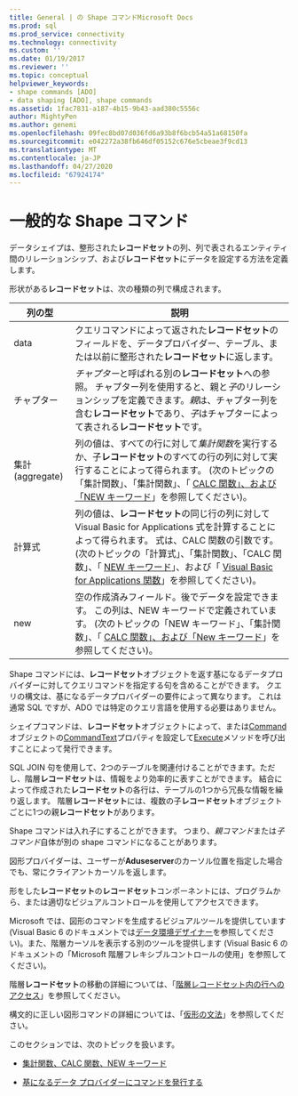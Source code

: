 ```yaml
---
title: General | の Shape コマンドMicrosoft Docs
ms.prod: sql
ms.prod_service: connectivity
ms.technology: connectivity
ms.custom: ''
ms.date: 01/19/2017
ms.reviewer: ''
ms.topic: conceptual
helpviewer_keywords:
- shape commands [ADO]
- data shaping [ADO], shape commands
ms.assetid: 1fac7831-a187-4b15-9b43-aad380c5556c
author: MightyPen
ms.author: genemi
ms.openlocfilehash: 09fec8bd07d036fd6a93b8f6bcb54a51a68150fa
ms.sourcegitcommit: e042272a38fb646df05152c676e5cbeae3f9cd13
ms.translationtype: MT
ms.contentlocale: ja-JP
ms.lasthandoff: 04/27/2020
ms.locfileid: "67924174"
---
```

# <a name="shape-commands-in-general"></a>一般的な Shape コマンド
データシェイプは、整形された**レコードセット**の列、列で表されるエンティティ間のリレーションシップ、および**レコードセット**にデータを設定する方法を定義します。  
  
 形状がある**レコードセット**は、次の種類の列で構成されます。  
  
|列の型|説明|  
|-----------------|-----------------|  
|data|クエリコマンドによって返された**レコードセット**のフィールドを、データプロバイダー、テーブル、または以前に整形された**レコードセット**に返します。|  
|チャプター|*チャプター*と呼ばれる別の**レコードセット**への参照。 チャプター列を使用すると、親と*子*のリレーションシップを定義できます。*親*は、チャプター列を含む**レコードセット**であり、*子*はチャプターによって表される**レコードセット**です。|  
|集計 (aggregate)|列の値は、すべての行に対して*集計関数*を実行するか、子**レコードセット**のすべての行の列に対して実行することによって得られます。 (次のトピックの「集計関数」、「集計関数」、「 [CALC 関数」、および「NEW キーワード](../../../ado/guide/data/aggregate-functions-the-calc-function-and-the-new-keyword.md)」を参照してください)。|  
|計算式|列の値は、**レコードセット**の同じ行の列に対して Visual Basic for Applications 式を計算することによって得られます。 式は、CALC 関数の引数です。 (次のトピックの「計算式」、「集計関数」、「CALC 関数」、「 [NEW キーワード](../../../ado/guide/data/aggregate-functions-the-calc-function-and-the-new-keyword.md)」、および「 [Visual Basic for Applications 関数](../../../ado/guide/data/visual-basic-for-applications-functions.md)」を参照してください)。|  
|new|空の作成済みフィールド。後でデータを設定できます。 この列は、NEW キーワードで定義されています。 (次のトピックの「NEW キーワード」、「集計関数」、「 [CALC 関数」、および「New キーワード](../../../ado/guide/data/aggregate-functions-the-calc-function-and-the-new-keyword.md)」を参照してください)。|  
  
 Shape コマンドには、**レコードセット**オブジェクトを返す基になるデータプロバイダーに対してクエリコマンドを指定する句を含めることができます。 クエリの構文は、基になるデータプロバイダーの要件によって異なります。 これは通常 SQL ですが、ADO では特定のクエリ言語を使用する必要はありません。  
  
 シェイプコマンドは、**レコードセット**オブジェクトによって、または[Command](../../../ado/reference/ado-api/command-object-ado.md)オブジェクトの[CommandText](../../../ado/reference/ado-api/commandtext-property-ado.md)プロパティを設定して[Execute](../../../ado/reference/ado-api/execute-method-ado-command.md)メソッドを呼び出すことによって発行できます。  
  
 SQL JOIN 句を使用して、2つのテーブルを関連付けることができます。ただし、階層**レコードセット**は、情報をより効率的に表すことができます。 結合によって作成された**レコードセット**の各行は、テーブルの1つから冗長な情報を繰り返します。 階層**レコードセット**には、複数の子**レコードセット**オブジェクトごとに1つの親**レコードセット**があります。  
  
 Shape コマンドは入れ子にすることができます。 つまり、*親コマンド*または*子コマンド*自体が別の shape コマンドになることがあります。  
  
 図形プロバイダーは、ユーザーが**Aduseserver**のカーソル位置を指定した場合でも、常にクライアントカーソルを返します。  
  
 形をした**レコードセット**の**レコードセット**コンポーネントには、プログラムから、または適切なビジュアルコントロールを使用してアクセスできます。  
  
 Microsoft では、図形のコマンドを生成するビジュアルツールを提供しています (Visual Basic 6 のドキュメントでは[データ環境デザイナー](https://go.microsoft.com/fwlink/?LinkId=5689)を参照してください)。また、階層カーソルを表示する別のツールを提供します (Visual Basic 6 のドキュメントの「Microsoft 階層フレキシブルコントロールの使用」を参照してください)。  
  
 階層**レコードセット**の移動の詳細については、「[階層レコードセット内の行へのアクセス](../../../ado/guide/data/accessing-rows-in-a-hierarchical-recordset.md)」を参照してください。  
  
 構文的に正しい図形コマンドの詳細については、「[仮形の文法](../../../ado/guide/data/formal-shape-grammar.md)」を参照してください。  
  
 このセクションでは、次のトピックを扱います。  
  
-   [集計関数、CALC 関数、NEW キーワード](../../../ado/guide/data/aggregate-functions-the-calc-function-and-the-new-keyword.md)  
  
-   [基になるデータ プロバイダーにコマンドを発行する](../../../ado/guide/data/issuing-commands-to-the-underlying-data-provider.md)
